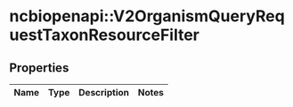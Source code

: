 # ncbiopenapi::V2OrganismQueryRequestTaxonResourceFilter


## Properties
Name | Type | Description | Notes
------------ | ------------- | ------------- | -------------


